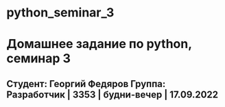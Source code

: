 # python_seminar_3
# Домашнее задание по python, семинар 3
## Студент: Георгий Федяров Группа: Разработчик | 3353 | будни-вечер | 17.09.2022
